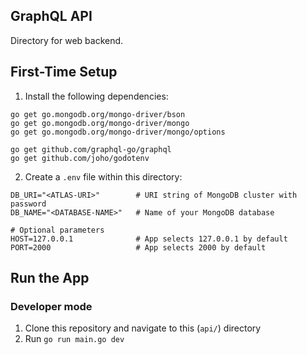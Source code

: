 ## GraphQL API

Directory for web backend.

## First-Time Setup

1. Install the following dependencies:
```
go get go.mongodb.org/mongo-driver/bson
go get go.mongodb.org/mongo-driver/mongo
go get go.mongodb.org/mongo-driver/mongo/options

go get github.com/graphql-go/graphql
go get github.com/joho/godotenv
```
2. Create a `.env` file within this directory:
```
DB_URI="<ATLAS-URI>"        # URI string of MongoDB cluster with password
DB_NAME="<DATABASE-NAME>"   # Name of your MongoDB database

# Optional parameters
HOST=127.0.0.1              # App selects 127.0.0.1 by default
PORT=2000                   # App selects 2000 by default
```

## Run the App

### Developer mode
1. Clone this repository and navigate to this (`api/`) directory
2. Run `go run main.go dev`
